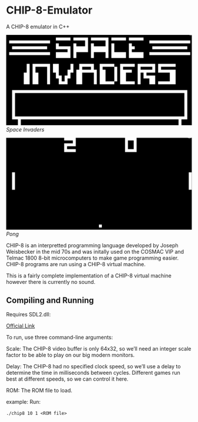 # CHIP-8-Emulator
A CHIP-8 emulator in C++

![Space Invaders](screenshots\spaceInvaders.PNG "Space Invaders")
*Space Invaders*

![Pong](screenshots\pong.PNG "Pong")
*Pong*

CHIP-8 is an interpretted programming language developed by Joseph Weisbecker in the mid 70s and was initally used on the COSMAC VIP and Telmac 1800 8-bit microcomputers to make game programming easier. CHIP-8 programs are run using a CHIP-8 virtual machine.

This is a fairly complete implementation of a CHIP-8 virtual machine however there is currently no sound.

## Compiling and Running

Requires SDL2.dll:

[Official Link](https://github.com/libsdl-org/SDL/releases/tag/release-2.30.6)


To run, use three command-line arguments:

Scale: The CHIP-8 video buffer is only 64x32, so we’ll need an integer scale factor to be able to play on our big modern monitors.

Delay: The CHIP-8 had no specified clock speed, so we’ll use a delay to determine the time in milliseconds between cycles. Different games run best at different speeds, so we can control it here.

ROM: The ROM file to load.

example:
Run:
```
./chip8 10 1 <ROM file>
```